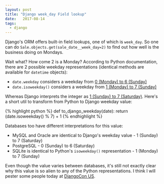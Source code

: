 ```yaml
---
layout: post
title: "Django week_day Field lookup"
date:   2017-08-14
tags:
  - django
---
```


Django's ORM offers built-in field lookups, one of which is `week_day`. So one can do `Sale.objects.get(sale_date__week_day=2)` to find out how well is the business doing on Mondays.

Wait what? How come 2 is a Monday? According to Python documentation, there are 2 possible weekday representations (identical methods are available for `datetime` objects):

- `date.weekday` considers a weekday from [0 (Monday) to 6 (Sunday)](https://docs.python.org/3/library/datetime.html#datetime.date.weekday)
- `date.isoweekday()` considers a weekday from [1 (Monday) to 7 (Sunday)](https://docs.python.org/3/library/datetime.html#datetime.date.isoweekday)

Whereas Django interprets the integer as [1 (Sunday) to 7 (Saturday)](https://docs.djangoproject.com/en/1.11/ref/models/querysets/#week-day). Here's a short util to transform from Python to Django weekday value:

{% highlight python %}
def to_django_weekday(date):
    return (date.isoweekday() % 7) + 1
{% endhighlight %}

Databases too have different interpretations for this value: 

- MySQL and Oracle are identical to Django's weekday value - 1 (Sunday) to 7 (Saturday)
- PostgreSQL - 0 (Sunday) to 6 (Saturday)
- SQLite is identical to Python's `isoweekday()` representation  - 1 (Monday) to 7 (Sunday)

Even though the value varies between databases, it's still not exactly clear why this value is so alien to any of the Python representations. I think I will pester some people today at [DjangoCon US](https://2017.djangocon.us/).
